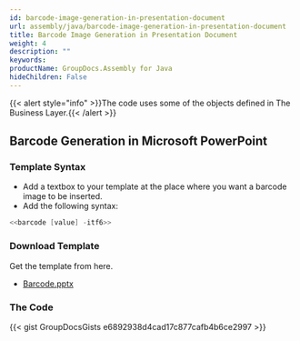 ```yaml
---
id: barcode-image-generation-in-presentation-document
url: assembly/java/barcode-image-generation-in-presentation-document
title: Barcode Image Generation in Presentation Document
weight: 4
description: ""
keywords: 
productName: GroupDocs.Assembly for Java
hideChildren: False
---
```

{{< alert style="info" >}}The code uses some of the objects defined in The Business Layer.{{< /alert >}}

## Barcode Generation in Microsoft PowerPoint

### Template Syntax

*   Add a textbox to your template at the place where you want a barcode image to be inserted.
*   Add the following syntax:

```java
<<barcode [value] -itf6>>

```

### Download Template

Get the template from here.

*   [Barcode.pptx](https://github.com/groupdocs-assembly/GroupDocs.Assembly-for-Java/blob/master/Examples/GroupDocs.Assembly.Examples.Java/Data/Storage/Presentation%20Templates/Barcode.pptx?raw=true)

### The Code

{{< gist GroupDocsGists e6892938d4cad17c877cafb4b6ce2997 >}}


